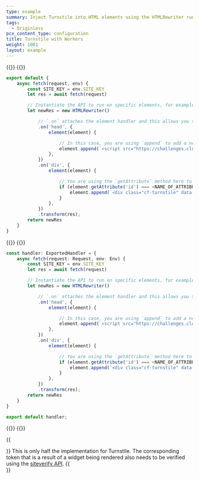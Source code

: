 ```yaml
---
type: example
summary: Inject Turnstile into HTML elements using the HTMLRewriter runtime API.
tags:
  - Originless
pcx_content_type: configuration
title: Turnstile with Workers
weight: 1001
layout: example
---
```


{{<tabs labels="js/esm | ts/esm">}}
{{<tab label="js/esm" default="true">}}
```js
export default {
	async fetch(request, env) {
		const SITE_KEY = env.SITE_KEY
		let res = await fetch(request)

		// Instantiate the API to run on specific elements, for example, `head`, `div`
		let newRes = new HTMLRewriter()

			// `.on` attaches the element handler and this allows you to match on element/attributes or to use the specific methods per the API
			.on('head', {
				element(element) {

					// In this case, you are using `append` to add a new script to the `head` element
					element.append(`<script src="https://challenges.cloudflare.com/turnstile/v0/api.js" async defer></script>`, { html: true });
				},
			})
			.on('div', {
				element(element) {

					// You are using the `getAttribute` method here to retrieve the `id` or `class` of an element
					if (element.getAttribute('id') === <NAME_OF_ATTRIBUTE>) {
						element.append(`<div class="cf-turnstile" data-sitekey="${SITE_KEY}" data-theme="light"></div>`, { html: true });
					}
				},
			})
			.transform(res);
		return newRes
	}
}
```
{{</tab>}}
{{<tab label="ts/esm">}}
```ts
const handler: ExportedHandler = {
	async fetch(request: Request, env: Env) {
		const SITE_KEY = env.SITE_KEY
		let res = await fetch(request)

		// Instantiate the API to run on specific elements, for example, `head`, `div`
		let newRes = new HTMLRewriter()

			// `.on` attaches the element handler and this allows you to match on element/attributes or to use the specific methods per the API
			.on('head', {
				element(element) {

					// In this case, you are using `append` to add a new script to the `head` element
					element.append(`<script src="https://challenges.cloudflare.com/turnstile/v0/api.js" async defer></script>`, { html: true });
				},
			})
			.on('div', {
				element(element) {

					// You are using the `getAttribute` method here to retrieve the `id` or `class` of an element
					if (element.getAttribute('id') === <NAME_OF_ATTRIBUTE>) {
						element.append(`<div class="cf-turnstile" data-sitekey="${SITE_KEY}" data-theme="light"></div>`, { html: true });
					}
				},
			})
			.transform(res);
		return newRes
	}
}

export default handler;
```
{{</tab>}}
{{</tabs>}}

{{<Aside type= "Note">}}
This is only half the implementation for Turnstile. The corresponding token that is a result of a widget being rendered also needs to be verified using the [siteverify API](https://developers.cloudflare.com/turnstile/get-started/server-side-validation/). 
{{</Aside>}}